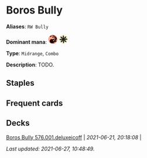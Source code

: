 # Boros Bully

**Aliases**: `RW Bully`

**Dominant mana**: <img src="../resources/images/mana/R.png" width="25"/> <img src="../resources/images/mana/W.png" width="25"/>

**Type**: `Midrange`, `Combo`

**Description**: TODO.

## **Staples**



## **Frequent cards**



## **Decks**

[Boros Bully 576.001.deluxeicoff](https://deckstats.net/decks/181430/2119095-boros-bully-576-001-deluxeicof) | *2021-06-21, 20:18:08* |   


*Last updated: 2021-06-27, 10:48:49.*
